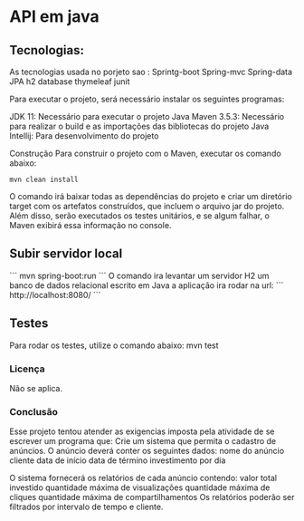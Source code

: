 # API em java

<h2>Tecnologias:</h2>
As tecnologias usada no porjeto sao :
Sprintg-boot
Spring-mvc
Spring-data
JPA
h2 database
thymeleaf
junit

Para executar o projeto, será necessário instalar os seguintes programas:

JDK 11: Necessário para executar o projeto Java
Maven 3.5.3: Necessário para realizar o build e as  importações das bibliotecas do projeto Java
Intellij: Para desenvolvimento do projeto

Construção
Para construir o projeto com o Maven, executar os comando abaixo:

```shell script
mvn clean install
```
O comando irá baixar todas as dependências do projeto e criar um diretório target com os
artefatos construídos, que incluem o arquivo jar do projeto. Além disso, serão executados
os testes unitários, e se algum falhar, o Maven exibirá essa informação no console.

<h2>Subir servidor local </h2>
```
mvn spring-boot:run
```
O comando ira levantar um servidor H2 um banco de dados relacional escrito em Java
a aplicação ira rodar na url: 
```
 http://localhost:8080/
```



<h2>Testes </h2>
Para rodar os testes, utilize o comando abaixo:
mvn test


 <h3>Licença</h3>
Não se aplica.

<h3>Conclusão</h3>
Esse projeto tentou atender as exigencias imposta pela atividade de se escrever um programa que:
Crie um sistema que permita o cadastro de anúncios. O anúncio deverá conter os seguintes dados:
nome do anúncio
cliente
data de início
data de término
investimento por dia

O sistema fornecerá os relatórios de cada anúncio contendo:
valor total investido
quantidade máxima de visualizações
quantidade máxima de cliques
quantidade máxima de compartilhamentos
Os relatórios poderão ser filtrados por intervalo de tempo e cliente.
